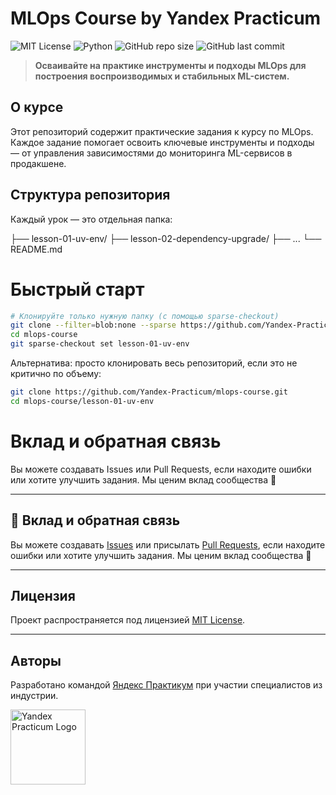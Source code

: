 # MLOps Course by Yandex Practicum

![MIT License](https://img.shields.io/badge/license-MIT-green)
![Python](https://img.shields.io/badge/python-3.10%2B-blue)
![GitHub repo size](https://img.shields.io/github/repo-size/Yandex-Practicum/mlops-course)
![GitHub last commit](https://img.shields.io/github/last-commit/Yandex-Practicum/mlops-course)


> **Осваивайте на практике инструменты и подходы MLOps для построения воспроизводимых и стабильных ML-систем.**

## О курсе

Этот репозиторий содержит практические задания к курсу по MLOps. Каждое задание помогает освоить ключевые инструменты и подходы — от управления зависимостями до мониторинга ML-сервисов в продакшене.

## Структура репозитория

Каждый урок — это отдельная папка:

├── lesson-01-uv-env/
├── lesson-02-dependency-upgrade/
├── ...
└── README.md

# Быстрый старт

```bash
# Клонируйте только нужную папку (с помощью sparse-checkout)
git clone --filter=blob:none --sparse https://github.com/Yandex-Practicum/mlops-course.git
cd mlops-course
git sparse-checkout set lesson-01-uv-env
```
Альтернатива: просто клонировать весь репозиторий, если это не критично по объему:
```bash
git clone https://github.com/Yandex-Practicum/mlops-course.git
cd mlops-course/lesson-01-uv-env
```
# Вклад и обратная связь

Вы можете создавать Issues или Pull Requests, если находите ошибки или хотите улучшить задания. Мы ценим вклад сообщества 🙌

---

## 🤝 Вклад и обратная связь

Вы можете создавать [Issues](https://github.com/Yandex-Practicum/mlops-course/issues) или присылать [Pull Requests](https://github.com/Yandex-Practicum/mlops-course/pulls), если находите ошибки или хотите улучшить задания. Мы ценим вклад сообщества 🙌

---

## Лицензия

Проект распространяется под лицензией [MIT License](LICENSE).

---

## Авторы

Разработано командой [Яндекс Практикум](https://practicum.yandex.ru) при участии специалистов из индустрии.

<p align="left">
  <a href="https://practicum.yandex.ru/" target="_blank">
    <img src="https://avatars.githubusercontent.com/u/103542141?s=200&v=4" alt="Yandex Practicum Logo" width="120"/>
  </a>
</p>
